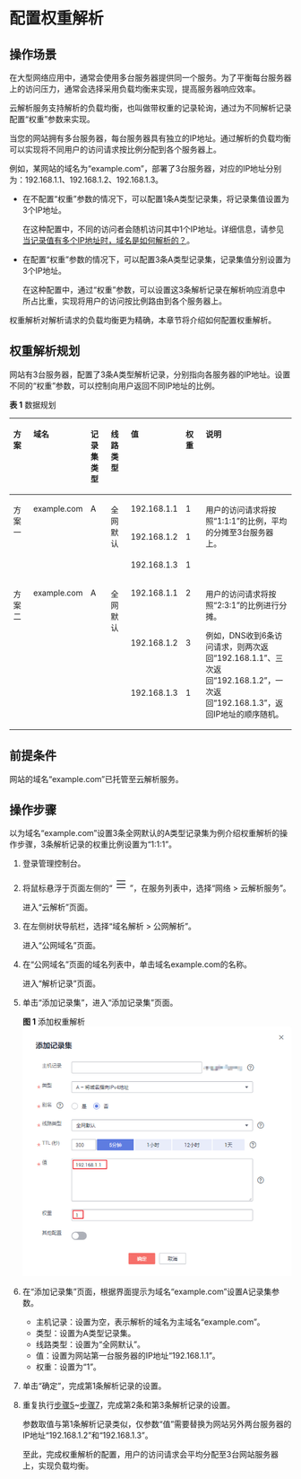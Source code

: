 # 配置权重解析<a name="dns_usermanual_0705"></a>

## 操作场景<a name="section96996311821"></a>

在大型网络应用中，通常会使用多台服务器提供同一个服务。为了平衡每台服务器上的访问压力，通常会选择采用负载均衡来实现，提高服务器响应效率。

云解析服务支持解析的负载均衡，也叫做带权重的记录轮询，通过为不同解析记录配置“权重”参数来实现。

当您的网站拥有多台服务器，每台服务器具有独立的IP地址。通过解析的负载均衡可以实现将不同用户的访问请求按比例分配到各个服务器上。

例如，某网站的域名为“example.com”，部署了3台服务器，对应的IP地址分别为：192.168.1.1、192.168.1.2、192.168.1.3。

-   在不配置“权重”参数的情况下，可以配置1条A类型记录集，将记录集值设置为3个IP地址。

    在这种配置中，不同的访问者会随机访问其中1个IP地址。详细信息，请参见[当记录值有多个IP地址时，域名是如何解析的？](https://support.huaweicloud.com/dns_faq/dns_faq_023.html)。

-   在配置“权重”参数的情况下，可以配置3条A类型记录集，记录集值分别设置为3个IP地址。

    在这种配置中，通过“权重”参数，可以设置这3条解析记录在解析响应消息中所占比重，实现将用户的访问按比例路由到各个服务器上。


权重解析对解析请求的负载均衡更为精确，本章节将介绍如何配置权重解析。

## 权重解析规划<a name="section1342514251371"></a>

网站有3台服务器，配置了3条A类型解析记录，分别指向各服务器的IP地址。设置不同的“权重”参数，可以控制向用户返回不同IP地址的比例。

**表 1**  数据规划

<a name="table17916132881914"></a>
<table><thead align="left"><tr id="row13917132810191"><th class="cellrowborder" valign="top" width="10%" id="mcps1.2.8.1.1"><p id="p5451768207"><a name="p5451768207"></a><a name="p5451768207"></a>方案</p>
</th>
<th class="cellrowborder" valign="top" width="10%" id="mcps1.2.8.1.2"><p id="p3917122861917"><a name="p3917122861917"></a><a name="p3917122861917"></a>域名</p>
</th>
<th class="cellrowborder" valign="top" width="10%" id="mcps1.2.8.1.3"><p id="p39172028181916"><a name="p39172028181916"></a><a name="p39172028181916"></a>记录集类型</p>
</th>
<th class="cellrowborder" valign="top" width="10%" id="mcps1.2.8.1.4"><p id="p591722816193"><a name="p591722816193"></a><a name="p591722816193"></a>线路类型</p>
</th>
<th class="cellrowborder" valign="top" width="10%" id="mcps1.2.8.1.5"><p id="p2917152815198"><a name="p2917152815198"></a><a name="p2917152815198"></a>值</p>
</th>
<th class="cellrowborder" valign="top" width="10%" id="mcps1.2.8.1.6"><p id="p1189219597228"><a name="p1189219597228"></a><a name="p1189219597228"></a>权重</p>
</th>
<th class="cellrowborder" valign="top" width="40%" id="mcps1.2.8.1.7"><p id="p859468172319"><a name="p859468172319"></a><a name="p859468172319"></a>说明</p>
</th>
</tr>
</thead>
<tbody><tr id="row1191711289195"><td class="cellrowborder" rowspan="3" valign="top" width="10%" headers="mcps1.2.8.1.1 "><p id="p745219614203"><a name="p745219614203"></a><a name="p745219614203"></a>方案一</p>
</td>
<td class="cellrowborder" rowspan="3" valign="top" width="10%" headers="mcps1.2.8.1.2 "><p id="p179171528161913"><a name="p179171528161913"></a><a name="p179171528161913"></a>example.com</p>
</td>
<td class="cellrowborder" rowspan="3" valign="top" width="10%" headers="mcps1.2.8.1.3 "><p id="p191732812196"><a name="p191732812196"></a><a name="p191732812196"></a>A</p>
</td>
<td class="cellrowborder" rowspan="3" valign="top" width="10%" headers="mcps1.2.8.1.4 "><p id="p1891717283193"><a name="p1891717283193"></a><a name="p1891717283193"></a>全网默认</p>
</td>
<td class="cellrowborder" valign="top" width="10%" headers="mcps1.2.8.1.5 "><p id="p6917122881917"><a name="p6917122881917"></a><a name="p6917122881917"></a>192.168.1.1</p>
</td>
<td class="cellrowborder" valign="top" width="10%" headers="mcps1.2.8.1.6 "><p id="p4892859112211"><a name="p4892859112211"></a><a name="p4892859112211"></a>1</p>
</td>
<td class="cellrowborder" rowspan="3" valign="top" width="40%" headers="mcps1.2.8.1.7 "><p id="p96310134265"><a name="p96310134265"></a><a name="p96310134265"></a>用户的访问请求将按照“1:1:1”的比例，平均的分摊至3台服务器上。</p>
</td>
</tr>
<tr id="row091812289193"><td class="cellrowborder" valign="top" headers="mcps1.2.8.1.1 "><p id="p9918828141917"><a name="p9918828141917"></a><a name="p9918828141917"></a>192.168.1.2</p>
</td>
<td class="cellrowborder" valign="top" headers="mcps1.2.8.1.2 "><p id="p17892205992214"><a name="p17892205992214"></a><a name="p17892205992214"></a>1</p>
</td>
</tr>
<tr id="row19180286193"><td class="cellrowborder" valign="top" headers="mcps1.2.8.1.1 "><p id="p9918172817191"><a name="p9918172817191"></a><a name="p9918172817191"></a>192.168.1.3</p>
</td>
<td class="cellrowborder" valign="top" headers="mcps1.2.8.1.2 "><p id="p1892155972215"><a name="p1892155972215"></a><a name="p1892155972215"></a>1</p>
</td>
</tr>
<tr id="row11918192811192"><td class="cellrowborder" rowspan="3" valign="top" width="10%" headers="mcps1.2.8.1.1 "><p id="p154525611203"><a name="p154525611203"></a><a name="p154525611203"></a>方案二</p>
</td>
<td class="cellrowborder" rowspan="3" valign="top" width="10%" headers="mcps1.2.8.1.2 "><p id="p64281821192417"><a name="p64281821192417"></a><a name="p64281821192417"></a>example.com</p>
</td>
<td class="cellrowborder" rowspan="3" valign="top" width="10%" headers="mcps1.2.8.1.3 "><p id="p1642819211245"><a name="p1642819211245"></a><a name="p1642819211245"></a>A</p>
</td>
<td class="cellrowborder" rowspan="3" valign="top" width="10%" headers="mcps1.2.8.1.4 "><p id="p24281321152419"><a name="p24281321152419"></a><a name="p24281321152419"></a>全网默认</p>
</td>
<td class="cellrowborder" valign="top" width="10%" headers="mcps1.2.8.1.5 "><p id="p124290216249"><a name="p124290216249"></a><a name="p124290216249"></a>192.168.1.1</p>
</td>
<td class="cellrowborder" valign="top" width="10%" headers="mcps1.2.8.1.6 "><p id="p1142962118247"><a name="p1142962118247"></a><a name="p1142962118247"></a>2</p>
</td>
<td class="cellrowborder" rowspan="3" valign="top" width="40%" headers="mcps1.2.8.1.7 "><p id="p17660192143211"><a name="p17660192143211"></a><a name="p17660192143211"></a>用户的访问请求将按照“2:3:1”的比例进行分摊。</p>
<p id="p205711016112616"><a name="p205711016112616"></a><a name="p205711016112616"></a>例如，DNS收到6条访问请求，则两次返回“192.168.1.1”、三次返回“192.168.1.2”，一次返回“192.168.1.3”，返回IP地址的顺序随机。</p>
</td>
</tr>
<tr id="row19181328191910"><td class="cellrowborder" valign="top" headers="mcps1.2.8.1.1 "><p id="p1343052110241"><a name="p1343052110241"></a><a name="p1343052110241"></a>192.168.1.2</p>
</td>
<td class="cellrowborder" valign="top" headers="mcps1.2.8.1.2 "><p id="p174301921122419"><a name="p174301921122419"></a><a name="p174301921122419"></a>3</p>
</td>
</tr>
<tr id="row9918328151918"><td class="cellrowborder" valign="top" headers="mcps1.2.8.1.1 "><p id="p8431421182416"><a name="p8431421182416"></a><a name="p8431421182416"></a>192.168.1.3</p>
</td>
<td class="cellrowborder" valign="top" headers="mcps1.2.8.1.2 "><p id="p24311021172419"><a name="p24311021172419"></a><a name="p24311021172419"></a>1</p>
</td>
</tr>
</tbody>
</table>

## 前提条件<a name="section13841448155"></a>

网站的域名“example.com”已托管至云解析服务。

## 操作步骤<a name="section92081141018"></a>

以为域名“example.com”设置3条全网默认的A类型记录集为例介绍权重解析的操作步骤，3条解析记录的权重比例设置为“1:1:1”。

1.  登录管理控制台。
2.  将鼠标悬浮于页面左侧的“![](figures/service-list.jpg)”，在服务列表中，选择“网络 \> 云解析服务”。

    进入“云解析”页面。

3.  在左侧树状导航栏，选择“域名解析 \> 公网解析”。

    进入“公网域名”页面。


1.  在“公网域名”页面的域名列表中，单击域名example.com的名称。

    进入“解析记录”页面。

2.  <a name="li147602027144118"></a>单击“添加记录集”，进入“添加记录集”页面。

    **图 1**  添加权重解析<a name="fig836044462418"></a>  
    ![](figures/添加权重解析.png "添加权重解析")

3.  在“添加记录集”页面，根据界面提示为域名“example.com”设置A记录集参数。
    -   主机记录：设置为空，表示解析的域名为主域名“example.com”。
    -   类型：设置为A类型记录集。
    -   线路类型：设置为“全网默认”。
    -   值：设置为网站第一台服务器的IP地址“192.168.1.1”。
    -   权重：设置为“1”。

4.  <a name="li15591751113516"></a>单击“确定”，完成第1条解析记录的设置。
5.  重复执行[步骤5](#li147602027144118)\~[步骤7](#li15591751113516)，完成第2条和第3条解析记录的设置。

    参数取值与第1条解析记录类似，仅参数“值”需要替换为网站另外两台服务器的IP地址“192.168.1.2”和“192.168.1.3”。

    至此，完成权重解析的配置，用户的访问请求会平均分配至3台网站服务器上，实现负载均衡。


